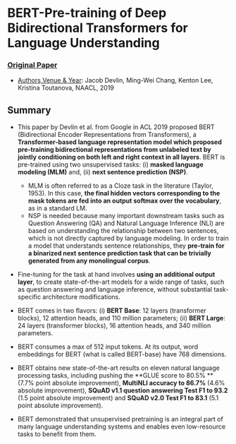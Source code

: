 ﻿# BERT-Pre-training of Deep Bidirectional Transformers for Language Understanding
 
### [Original Paper](https://arxiv.org/pdf/1810.04805v2.pdf)

- <ins>Authors,Venue & Year</ins>: Jacob Devlin, Ming-Wei Chang, Kenton Lee, Kristina Toutanova, NAACL, 2019

## Summary

- This paper by Devlin et al. from Google in ACL 2019 proposed BERT (Bidirectional Encoder Representations from Transformers), a **Transformer-based language representation model which proposed pre-training bidirectional representations from unlabeled text by jointly conditioning on both left and right context in all layers**. BERT is pre-trained using two unsupervised tasks: (i) **masked language modeling (MLM)** and, (ii) **next sentence prediction (NSP)**.
   - MLM is often referred to as a Cloze task in the literature (Taylor, 1953). In this case, **the final hidden vectors corresponding to the mask tokens are fed into an output softmax over the vocabulary**, as in a standard LM.
   - NSP is needed because many important downstream tasks such as Question Answering (QA) and Natural Language Inference (NLI) are based on understanding the relationship between two sentences, which is not directly captured by language modeling. In order to train a model that understands sentence relationships, they **pre-train for a binarized next sentence prediction task that can be trivially generated from any monolingual corpus**.
   
- Fine-tuning for the task at hand involves **using an additional output layer**, to create state-of-the-art models for a wide range of tasks, such as question answering and language inference, without substantial task-specific architecture modifications.
- BERT comes in two flavors: (i) **BERT Base**: 12 layers (transformer blocks), 12 attention heads, and 110 million parameters; (ii) **BERT Large**: 24 layers (transformer blocks), 16 attention heads, and 340 million parameters.
- BERT consumes a max of 512 input tokens. At its output, word embeddings for BERT (what is called BERT-base) have 768 dimensions.
- BERT obtains new state-of-the-art results on eleven natural language processing tasks, including pushing the **GLUE score to 80.5% **(7.7% point absolute improvement), **MultiNLI accuracy to 86.7%** (4.6% absolute improvement), **SQuAD v1.1 question answering Test F1 to 93.2** (1.5 point absolute improvement) and **SQuAD v2.0 Test F1 to 83.1** (5.1 point absolute improvement).
- BERT demonstrated that unsupervised pretraining is an integral part of many language understanding systems and enables even low-resource tasks to benefit from them.
